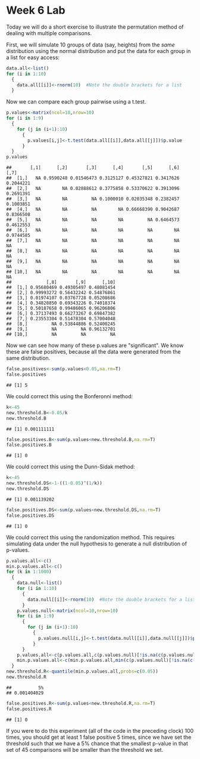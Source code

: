 Week 6 Lab
=============
  
Today we will do a short exercise to illustrate the permutation method of dealing with multiple comparisons.

First, we will simulate 10 groups of data (say, heights) from the *same* distribution using the normal distribution and put the data for each group in a list for easy access:


```r
data.all<-list()
for (i in 1:10)
  {
    data.all[[i]]<-rnorm(10)  #Note the double brackets for a list
  }
```

Now we can compare each group pairwise using a t.test.


```r
p.values<-matrix(ncol=10,nrow=10)
for (i in 1:9)
  {
    for (j in (i+1):10)
      {
        p.values[i,j]<-t.test(data.all[[i]],data.all[[j]])$p.value 
      }
  }
p.values
```

```
##       [,1]      [,2]       [,3]      [,4]       [,5]      [,6]      [,7]
##  [1,]   NA 0.9590248 0.01546473 0.3125127 0.45327821 0.3417626 0.2044221
##  [2,]   NA        NA 0.02888612 0.3775858 0.53370622 0.3913096 0.2691391
##  [3,]   NA        NA         NA 0.1000010 0.02035348 0.2382457 0.1003851
##  [4,]   NA        NA         NA        NA 0.66668390 0.9042687 0.8366508
##  [5,]   NA        NA         NA        NA         NA 0.6464573 0.4612553
##  [6,]   NA        NA         NA        NA         NA        NA 0.9744585
##  [7,]   NA        NA         NA        NA         NA        NA        NA
##  [8,]   NA        NA         NA        NA         NA        NA        NA
##  [9,]   NA        NA         NA        NA         NA        NA        NA
## [10,]   NA        NA         NA        NA         NA        NA        NA
##             [,8]       [,9]      [,10]
##  [1,] 0.95680469 0.49305497 0.48081454
##  [2,] 0.99993272 0.56432242 0.54876861
##  [3,] 0.01974107 0.03767728 0.05208686
##  [4,] 0.34828850 0.69343226 0.74018374
##  [5,] 0.50187658 0.99486065 0.96206806
##  [6,] 0.37137493 0.66273267 0.69847382
##  [7,] 0.23553304 0.51478304 0.57004048
##  [8,]         NA 0.53844886 0.52400245
##  [9,]         NA         NA 0.96132701
## [10,]         NA         NA         NA
```

Now we can see how many of these p.values are "significant". We know these are false positives, because all the data were generated from the same distribution.


```r
false.positives<-sum(p.values<0.05,na.rm=T)
false.positives
```

```
## [1] 5
```

We could correct this using the Bonferonni method:


```r
k<-45
new.threshold.B<-0.05/k
new.threshold.B
```

```
## [1] 0.001111111
```

```r
false.positives.B<-sum(p.values<new.threshold.B,na.rm=T)
false.positives.B
```

```
## [1] 0
```

We could correct this using the Dunn-Sidak method:


```r
k<-45
new.threshold.DS<-1-((1-0.05)^(1/k))
new.threshold.DS
```

```
## [1] 0.001139202
```

```r
false.positives.DS<-sum(p.values<new.threshold.DS,na.rm=T)
false.positives.DS
```

```
## [1] 0
```

We could correct this using the randomization method. This requires simulating data under the null hypothesis to generate a null distribution of p-values.



```r
p.values.all<-c()
min.p.values.all<-c()
for (k in 1:1000)
  {
    data.null<-list()
    for (i in 1:10)
      {
        data.null[[i]]<-rnorm(10)  #Note the double brackets for a list
      }
    p.values.null<-matrix(ncol=10,nrow=10)
    for (i in 1:9)
      {
        for (j in (i+1):10)
          {
            p.values.null[i,j]<-t.test(data.null[[i]],data.null[[j]])$p.value 
          }
      }
    p.values.all<-c(p.values.all,c(p.values.null)[!is.na(c(p.values.null))])
    min.p.values.all<-c(min.p.values.all,min(c(p.values.null)[!is.na(c(p.values.null))]))
  }
new.threshold.R<-quantile(min.p.values.all,probs=c(0.05))
new.threshold.R
```

```
##          5% 
## 0.001404029
```

```r
false.positives.R<-sum(p.values<new.threshold.R,na.rm=T)
false.positives.R
```

```
## [1] 0
```

If you were to do this experiment (all of the code in the preceding clock) 100 times, you should get at least 1 false positive 5 times, since we have set the threshold such that we have a 5% chance that the smallest p-value in that set of 45 comparisons will be smaller than the threshold we set.
